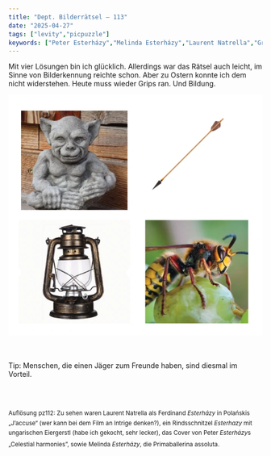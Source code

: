 ```yaml
---
title: "Dept. Bilderrätsel – 113"
date: "2025-04-27"
tags: ["levity","picpuzzle"]
keywords: ["Peter Esterházy","Melinda Esterházy","Laurent Natrella","Green Goblin","Green Hornet"]
---
```

Mit vier Lösungen bin ich glücklich. Allerdings war das Rätsel auch leicht, im Sinne von Bilderkennung reichte schon. Aber zu Ostern konnte ich dem nicht widerstehen. Heute muss wieder Grips ran. Und Bildung.
 <br/>

<img  src="/assets/img/picpuzzle/picpuzzle113.webp" alt="Bilderrätsel113">

<br/>
<br/>
<br/>

Tip: Menschen, die einen Jäger zum Freunde haben, sind diesmal im Vorteil.

<br/>
<br/>

<sup>Auflösung pz112: Zu sehen waren Laurent Natrella als Ferdinand <i>Esterházy</i> in  Polańskis „J’accuse“ (wer kann bei dem Film an Intrige denken?), ein Rindsschnitzel <i>Esterhazy</i> mit ungarischen Eiergerstl (habe ich gekocht, sehr lecker), das Cover von Peter <i>Esterházy</i>s „Celestial harmonies”, sowie Melinda <i>Esterházy</i>, die Primaballerina assoluta.
<sup>
